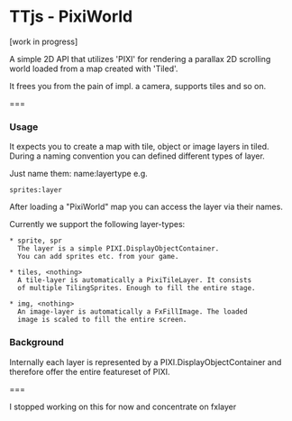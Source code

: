 # TTjs - PixiWorld #
[work in progress]

A simple 2D API that utilizes 'PIXI' for rendering
a parallax 2D scrolling world loaded from a map created with 'Tiled'.

It frees you from the pain of impl. a camera, supports
tiles and so on.

===

### Usage ###

It expects you to create a map with tile, object or image layers
in tiled. During a naming convention you can defined different
types of layer.

Just name them: name:layertype e.g.

```
sprites:layer
```

After loading a "PixiWorld" map you can access the layer via
their names.

Currently we support the following layer-types:

```
* sprite, spr 
  The layer is a simple PIXI.DisplayObjectContainer.
  You can add sprites etc. from your game.

* tiles, <nothing>
  A tile-layer is automatically a PixiTileLayer. It consists
  of multiple TilingSprites. Enough to fill the entire stage.

* img, <nothing>
  An image-layer is automatically a FxFillImage. The loaded
  image is scaled to fill the entire screen.
```


### Background ###

Internally each layer is represented by a PIXI.DisplayObjectContainer
and therefore offer the entire featureset of PIXI.  


===

I stopped working on this for now and concentrate on fxlayer